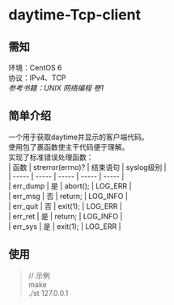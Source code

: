 # daytime-Tcp-client
  
## 需知
环境：CentOS 6  
协议：IPv4、TCP  
*参考书籍：UNIX 网络编程 卷1*  
  
## 简单介绍
一个用于获取daytime并显示的客户端代码。  
使用包了裹函数使主干代码便于理解。  
实现了标准错误处理函数：  
| 函数 | strerror(errno)? | 结束语句 | syslog级别 |  
| ----- | ----- | ----- | ----- | ----- |  
| err_dump | 是 | abort(); | LOG_ERR |  
| err_msg | 否 | return; | LOG_INFO |  
| err_quit | 否 | exit(1); | LOG_ERR |  
| err_ret | 是 | return; | LOG_INFO |   
| err_sys | 是 | exit(1); | LOG_ERR |  
  
## 使用
> // 示例  
> make  
> ./st 127.0.0.1  
